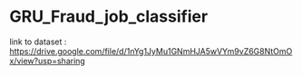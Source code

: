 # GRU_Fraud_job_classifier

link to dataset : https://drive.google.com/file/d/1nYg1JyMu1GNmHJA5wVYm9vZ6G8NtOmOx/view?usp=sharing
